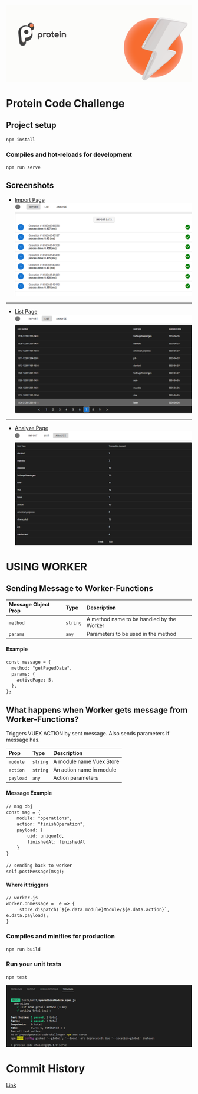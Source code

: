 
![Logo](https://raw.githubusercontent.com/bertancakici/protein-code-challenge/main/public/git-images/protein.png)
# Protein Code Challenge

## Project setup
```
npm install
```

### Compiles and hot-reloads for development
```
npm run serve
```


## Screenshots

- [Import Page](https://github.com/bertancakici/protein-code-challenge/blob/main/src/views/ImportView.vue)
![ImportView](https://raw.githubusercontent.com/bertancakici/protein-code-challenge/main/public/git-images/importPage.png)
____

- [List Page](https://github.com/bertancakici/protein-code-challenge/blob/main/src/views/ListView.vue)
![ListView](https://raw.githubusercontent.com/bertancakici/protein-code-challenge/main/public/git-images/listPage.png)
____
- [Analyze Page](https://github.com/bertancakici/protein-code-challenge/blob/main/src/views/AnalyzeView.vue)
![AnalyzeView](https://raw.githubusercontent.com/bertancakici/protein-code-challenge/main/public/git-images/analyzePage.png)

  
# USING WORKER

## Sending Message to Worker-Functions

| Message Object Prop | Type     | Description                |
| :-------- | :------- | :------------------------- |
| `method` | `string` |  A method name to be handled by the Worker |
| `params` | `any` |   Parameters to be used in the method |

#### Example

```http
const message = {
  method: "getPagedData",
  params: {
    activePage: 5,
  },
};
```




## What happens when Worker gets message from Worker-Functions?
Triggers VUEX ACTION by sent message. Also sends parameters if message has.


| Prop | Type     | Description                |
| :-------- | :------- | :------------------------- |
| `module` | `string` |  A module name Vuex Store |
| `action` | `string` |  An action name in module |
| `payload` | `any` |   Action parameters |


#### Message Example

```http
// msg obj
const msg = {
    module: "operations",
    action: "finishOperation",
    payload: {
        uid: uniqueId,
        finishedAt: finishedAt
    }
}

// sending back to worker
self.postMessage(msg);
```

#### Where it triggers
```http
// worker.js 
worker.onmessage =  e => {
     store.dispatch(`${e.data.module}Module/${e.data.action}`, e.data.payload);
}
``` 

### Compiles and minifies for production
```
npm run build
```

### Run your unit tests
```
npm test
```

![ExampleTest](https://raw.githubusercontent.com/bertancakici/protein-code-challenge/main/public/git-images/example-test.png)
# Commit History

[Link](https://github.com/bertancakici/protein-code-challenge/commits/main)